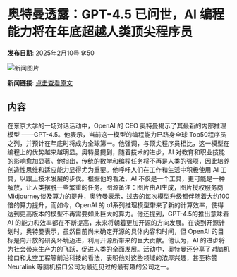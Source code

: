 # 奥特曼透露：GPT-4.5 已问世，AI 编程能力将在年底超越人类顶尖程序员

**发布日期**: 2025年2月10号 9:50

![新闻图片](https://pic.chinaz.com/picmap/202306161513254632_1.jpg)

**新闻链接**: [点击查看原文](https://www.aibase.com/zh/news/15193)

## 内容

在东京大学的一场对话活动中，OpenAI 的 CEO 奥特曼揭示了其最新的内部推理模型 ——GPT-4.5。他表示，当前这一模型的编程能力已跻身全球 Top50程序员之列，并预计在年底时将成为全球第一。他强调，与顶尖程序员相比，这一模型在编程上的优势越来越明显。奥特曼提到，随着技术的进步，AI 对教育和职业技能的影响愈加显著。他指出，传统的数学和编程任务将不再是人类的强项，因此培养创造性思维和适应能力显得尤为重要。他呼吁人们在工作和生活中积极使用 AI 工具，以跟上技术发展的步伐。根据他的看法，AI 不仅是一个工具，更可能是一种解放，让人类摆脱一些繁重的任务。图源备注：图片由AI生成，图片授权服务商Midjourney谈及算力的提升，奥特曼表示，过去的每次模型升级都伴随着大约100倍的算力提升，而如今，OpenAI 的 o1系列推理模型带来了新的计算效率，使得达到更高版本的模型不再需要如此巨大的算力。他还提到，GPT-4.5的推出意味着 AI 的能力和效率都在不断提高，未来将朝着更加开源的方向发展。在谈到开源计划时，奥特曼表示，虽然目前尚未确定开源的具体内容和时间，但 OpenAI 的目标是向开放的研究环境迈进，利用开源所带来的巨大贡献。他认为，AI 的进步将为社会带来生产力的飞跃，促进人类的全面发展。活动中，奥特曼还分享了对脑机接口和太空工程等前沿科技的看法，表明他对这些领域的浓厚兴趣，甚至称赞 Neuralink 等脑机接口公司为最近见过的最有趣的公司之一。
